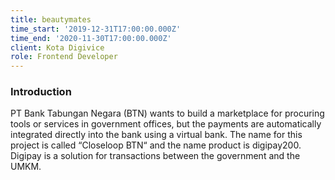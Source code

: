 ```yaml
---
title: beautymates
time_start: '2019-12-31T17:00:00.000Z'
time_end: '2020-11-30T17:00:00.000Z'
client: Kota Digivice
role: Frontend Developer
---
```


### Introduction

PT Bank Tabungan Negara (BTN) wants to build a marketplace for procuring tools or services in government offices, but the payments are automatically integrated directly into the bank using a virtual bank. The name for this project is called “Closeloop BTN“ and the name product is digipay200. Digipay is a solution for transactions between the government and the UMKM.
